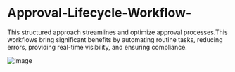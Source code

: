 # Approval-Lifecycle-Workflow-

This structured approach streamlines and optimize approval processes.This workflows bring significant benefits by automating routine tasks, reducing errors, providing real-time visibility, and ensuring compliance. 

![image](https://github.com/Kizitoiv/Approval-Lifecycle-Workflow-/assets/144156432/6b9e2ba9-700b-46f2-a6e5-6da5796dec88)

